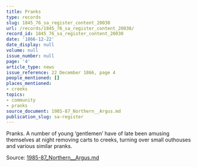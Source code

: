 ```yaml
---
title: Pranks
type: records
slug: 1845_76_sa_register_content_20030
url: /records/1845_76_sa_register_content_20030/
record_id: 1845_76_sa_register_content_20030
date: '1866-12-22'
date_display: null
volume: null
issue_number: null
page: '4'
article_type: news
issue_reference: 22 December 1866, page 4
people_mentioned: []
places_mentioned:
- creeks
topics:
- community
- pranks
source_document: 1985-87_Northern__Argus.md
publication_slug: sa-register
---
```


Pranks.  A number of young ‘gentlemen’ have of late been amusing themselves at night removing carts to creeks, turning over small outhouses and various similar pranks.

Source: [1985-87_Northern__Argus.md](/downloads/markdown/1985-87_Northern__Argus.md)
